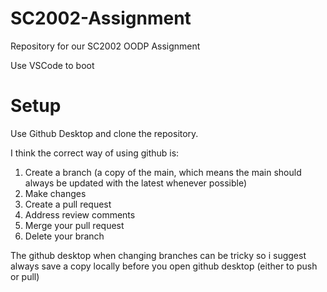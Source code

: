 # SC2002-Assignment
Repository for our SC2002 OODP Assignment

Use VSCode to boot


# Setup

Use Github Desktop and clone the repository.

I think the correct way of using github is:

1. Create a branch (a copy of the main, which means the main should always be updated with the latest whenever possible)
2. Make changes
3. Create a pull request
4. Address review comments
5. Merge your pull request
6. Delete your branch

The github desktop when changing branches can be tricky so i suggest always save a copy locally before you open github desktop (either to push or pull)
